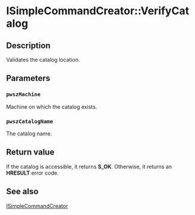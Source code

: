 # ISimpleCommandCreator::VerifyCatalog

## Description

Validates the catalog location.

## Parameters

### `pwszMachine`

Machine on which the catalog exists.

### `pwszCatalogName`

The catalog name.

## Return value

If the catalog is accessible, it returns **S_OK**. Otherwise, it returns an **HRESULT** error code.

## See also

[ISimpleCommandCreator](https://learn.microsoft.com/windows/desktop/api/indexsrv/nn-indexsrv-isimplecommandcreator)